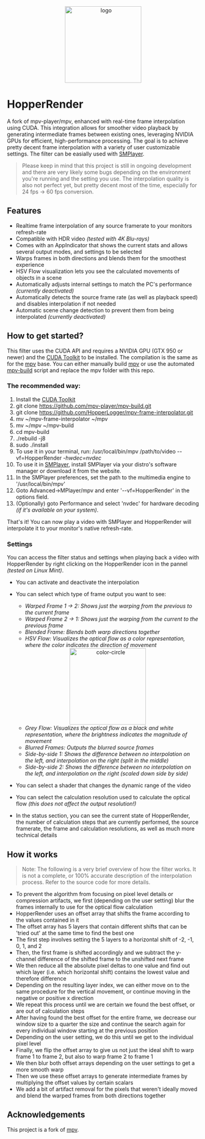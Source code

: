 <div align="center">
  <img alt="logo" height="200px" src="https://github.com/HopperLogger/HopperRender/assets/121826818/faa253f0-3276-4404-aa4a-bb9c2b35056c">
</div>

# HopperRender
A fork of mpv-player/mpv, enhanced with real-time frame interpolation using CUDA. This integration allows for smoother video playback by generating intermediate frames between existing ones, leveraging NVIDIA GPUs for efficient, high-performance processing.
The goal is to achieve pretty decent frame interpolation with a variety of user customizable settings.
The filter can be easially used with [SMPlayer](https://github.com/smplayer-dev/smplayer).
> Please keep in mind that this project is still in ongoing development and there are very likely some bugs depending on the environment you're running and the setting you use. The interpolation quality is also not perfect yet, but pretty decent most of the time, especially for 24 fps -> 60 fps conversion.

## Features
- Realtime frame interpolation of any source framerate to your monitors refresh-rate
- Compatible with HDR video _(tested with 4K Blu-rays)_
- Comes with an AppIndicator that shows the current stats and allows several output modes, and settings to be selected
- Warps frames in both directions and blends them for the smoothest experience
- HSV Flow visualization lets you see the calculated movements of objects in a scene
- Automatically adjusts internal settings to match the PC's performance _(currently deactivated)_
- Automatically detects the source frame rate (as well as playback speed) and disables interpolation if not needed
- Automatic scene change detection to prevent them from being interpolated _(currently deactivated)_

## How to get started?
This filter uses the CUDA API and requires a NVIDIA GPU (GTX 950 or newer) and the [CUDA Toolkit](https://developer.nvidia.com/cuda-downloads) to be installed.
The compilation is the same as for the [mpv](https://github.com/mpv-player/mpv) base. You can either manually build [mpv](https://github.com/mpv-player/mpv) or use the automated [mpv-build](https://github.com/mpv-player/mpv-build) script and replace the mpv folder with this repo.

### The recommended way:
1. Install the [CUDA Toolkit](https://developer.nvidia.com/cuda-downloads)
2. git clone https://github.com/mpv-player/mpv-build.git
3. git clone https://github.com/HopperLogger/mpv-frame-interpolator.git
4. mv ~/mpv-frame-interpolator ~/mpv
5. mv ~/mpv ~/mpv-build
6. cd mpv-build
7. ./rebuild -j8
8. sudo ./install
9. To use it in your terminal, run: /usr/local/bin/mpv /path/to/video --vf=HopperRender _-hwdec=nvdec_
10. To use it in [SMPlayer](https://www.smplayer.info/), install SMPlayer via your distro's software manager or download it from the website.
11. In the SMPlayer preferences, set the path to the multimedia engine to '/usr/local/bin/mpv'
12. Goto Advanced->MPlayer/mpv and enter '--vf=HopperRender' in the options field.
13. (Optionally) goto Performance and select 'nvdec' for hardware decoding _(if it's available on your system)_.

That's it! You can now play a video with SMPlayer and HopperRender will interpolate it to your monitor's native refresh-rate.

### Settings
You can access the filter status and settings when playing back a video with HopperRender by right clicking on the HopperRender icon in the pannel _(tested on Linux Mint)_.

- You can activate and deactivate the interpolation
- You can select which type of frame output you want to see:
    - _Warped Frame 1 -> 2: Shows just the warping from the previous to the current frame_
    - _Warped Frame 2 -> 1: Shows just the warping from the current to the previous frame_
    - _Blended Frame: Blends both warp directions together_
    - _HSV Flow: Visualizes the optical flow as a color representation, where the color indicates the direction of movement_

    <div align="center">
    <img alt="color-circle" height="200px" src="https://github.com/HopperLogger/HopperRender/assets/121826818/b025d4ce-cfa2-4702-b184-2c09f4254246">
    </div>

    - _Grey Flow: Visualizes the optical flow as a black and white representation, where the brightness indicates the magnitude of movement_
    - _Blurred Frames: Outputs the blurred source frames_
    - _Side-by-side 1: Shows the difference between no interpolation on the left, and interpolation on the right (split in the middle)_
    - _Side-by-side 2: Shows the difference between no interpolation on the left, and interpolation on the right (scaled down side by side)_
- You can select a shader that changes the dynamic range of the video
- You can select the calculation resolution used to calculate the optical flow _(this does not affect the output resolution!)_
- In the status section, you can see the current state of HopperRender, the number of calculation steps that are currently performed, the source framerate, the frame and calculation resolutions, as well as much more technical details

## How it works
> Note: The following is a very brief overview of how the filter works. It is not a complete, or 100% accurate description of the interpolation process. Refer to the source code for more details.

- To prevent the algorithm from focusing on pixel level details or compression artifacts, we first (depending on the user setting) blur the frames internally to use for the optical flow calculation
- HopperRender uses an offset array that shifts the frame according to the values contained in it
- The offset array has 5 layers that contain different shifts that can be 'tried out' at the same time to find the best one
- The first step involves setting the 5 layers to a horizontal shift of -2, -1, 0, 1, and 2
- Then, the first frame is shifted accordingly and we subtract the y-channel difference of the shifted frame to the unshifted next frame
- We then reduce all the absolute pixel deltas to one value and find out which layer (i.e. which horizontal shift) contains the lowest value and therefore difference
- Depending on the resulting layer index, we can either move on to the same procedure for the vertical movement, or continue moving in the negative or positive x direction
- We repeat this process until we are certain we found the best offset, or are out of calculation steps
- After having found the best offset for the entire frame, we decrease our window size to a quarter the size and continue the search again for every individual window starting at the previous position
- Depending on the user setting, we do this until we get to the individual pixel level
- Finally, we flip the offset array to give us not just the ideal shift to warp frame 1 to frame 2, but also to warp frame 2 to frame 1
- We then blur both offset arrays depending on the user settings to get a more smooth warp
- Then we use these offset arrays to generate intermediate frames by multiplying the offset values by certain scalars
- We add a bit of artifact removal for the pixels that weren't ideally moved and blend the warped frames from both directions together

## Acknowledgements

This project is a fork of [mpv](https://github.com/mpv-player/mpv).
